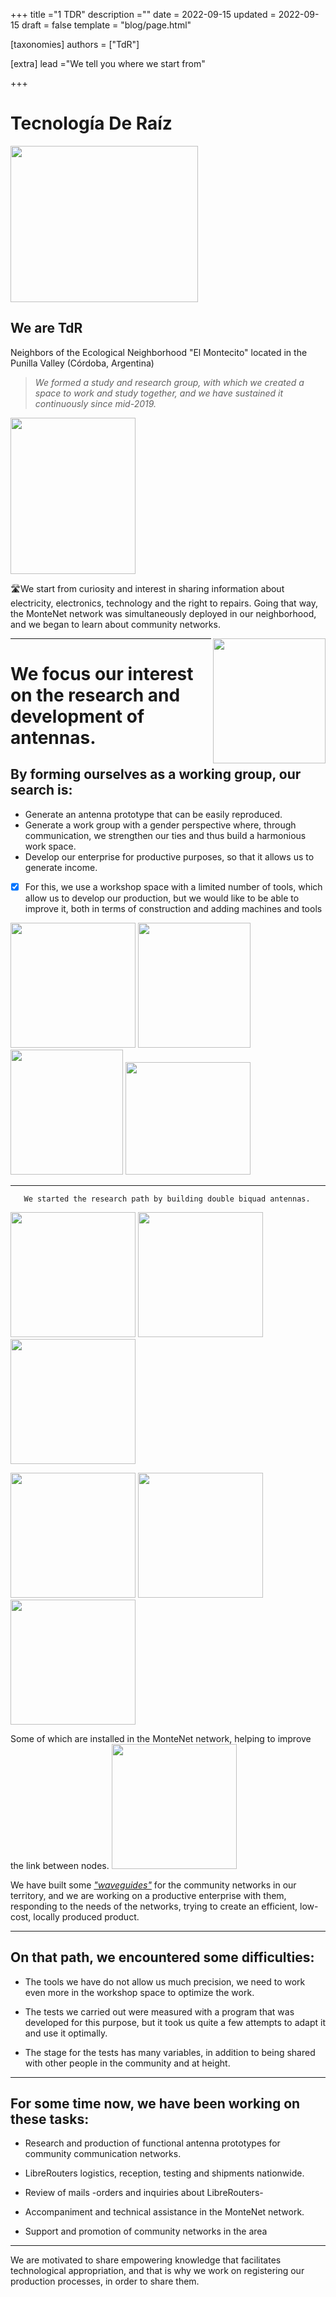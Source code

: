 +++
title ="1 TDR"
description =""
date = 2022-09-15
updated = 2022-09-15
draft = false
template = "blog/page.html"

[taxonomies]
authors = ["TdR"]

[extra]
lead ="We tell you where we start from"

+++

#  **Tecnología De Raíz**
<img src="https://i.imgur.com/GyKBlpb.jpg" align=center width="300" height="250">

## We are **TdR** 
   Neighbors of the Ecological Neighborhood "El Montecito" located in the Punilla Valley (Córdoba, Argentina)

> *We formed a study and research group, with which we created a space to work and study together, and we have sustained it continuously since mid-2019.* 
 
 <img src="https://i.imgur.com/lLrzTjU.jpg" width="200" height="250">





🛣️We start from curiosity and interest in sharing information about electricity, electronics, technology and the right to repairs. Going that way, the MonteNet network was simultaneously deployed in our neighborhood, and we began to learn about community networks.

<img src="https://i.imgur.com/kKUC4GT.jpg" align=right width="180" height="200">


---

# We focus our interest on the research and development of antennas.

## By forming ourselves as a working group, our search is:
* Generate an antenna prototype that can be easily reproduced.
* Generate a work group with a gender perspective where, through communication, we strengthen our ties and thus build a harmonious work space.
* Develop our enterprise for productive purposes, so that it allows us to generate income.



- [x] For this, we use a workshop space with a limited number of tools, which allow us to develop our production, but we would like to be able to improve it, both in terms of construction and adding machines and tools


<img src="https://i.imgur.com/ljebrYh.jpg" width=200 heingth=180> <img src="https://i.imgur.com/EsKhwjh.jpg" width="180" height="200"> <img src="https://i.imgur.com/iYsBOGX.jpg" width="180" height="200"> <img src="https://i.imgur.com/3yWspAI.jpg" width="200" height="180">

---
       We started the research path by building double biquad antennas.
<img src="https://i.imgur.com/vWV7acY.jpg" width=200 heingth=180> <img src="https://i.imgur.com/lvkdowg.jpg" width=200 heingth=180> <img src="https://i.imgur.com/NS17Tfq.jpg" width=200 heingth=180> 

<img src="https://i.imgur.com/xDR5DUN.jpg" width=200 heingth=180> <img src="https://i.imgur.com/pLAnDUg.jpg" width=200 heingth=180> <img src="https://i.imgur.com/13lidiH.jpg" width=200 heingth=180> 

Some of which are installed in the MonteNet network, helping to improve the link between nodes. 
<img src="https://i.imgur.com/ADAAuaG.jpg" width=200 heingth=180> 


We have built some [*"waveguides"*](https://tdr.libre.org.ar/paso-a-paso-sectorial/) for the community networks in our territory, and we are working on a productive enterprise with them, responding to the needs of the networks, trying to create an efficient, low-cost, locally produced product.








___

## On that path, we encountered some difficulties:

* The tools we have do not allow us much precision, we need to work even more in the workshop space to optimize the work.

 * The tests we carried out were measured with a program that was developed for this purpose, but it took us quite a few attempts to adapt it and use it optimally.
 
 * The stage for the tests has many variables, in addition to being shared with other people in the community and at height.






---

## For some time now, we have been working on these tasks:

* Research and production of functional antenna prototypes for community communication networks.

* LibreRouters logistics, reception, testing and shipments nationwide.

*  Review of mails -orders and inquiries about LibreRouters-

* Accompaniment and technical assistance in the MonteNet network.

* Support and promotion of community networks in the area



---
We are motivated to share empowering knowledge that facilitates technological appropriation, and that is why we work on registering our production processes, in order to share them.
